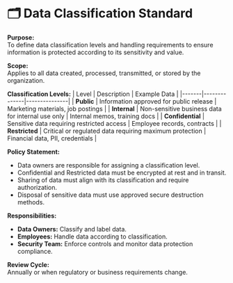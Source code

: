 # 🗂️ Data Classification Standard

**Purpose:**  
To define data classification levels and handling requirements to ensure information is protected according to its sensitivity and value.

**Scope:**  
Applies to all data created, processed, transmitted, or stored by the organization.

**Classification Levels:**
| Level | Description | Example Data |
|-------|--------------|---------------|
| **Public** | Information approved for public release | Marketing materials, job postings |
| **Internal** | Non-sensitive business data for internal use only | Internal memos, training docs |
| **Confidential** | Sensitive data requiring restricted access | Employee records, contracts |
| **Restricted** | Critical or regulated data requiring maximum protection | Financial data, PII, credentials |

**Policy Statement:**  
- Data owners are responsible for assigning a classification level.  
- Confidential and Restricted data must be encrypted at rest and in transit.  
- Sharing of data must align with its classification and require authorization.  
- Disposal of sensitive data must use approved secure destruction methods.

**Responsibilities:**  
- **Data Owners:** Classify and label data.  
- **Employees:** Handle data according to classification.  
- **Security Team:** Enforce controls and monitor data protection compliance.

**Review Cycle:**  
Annually or when regulatory or business requirements change.

